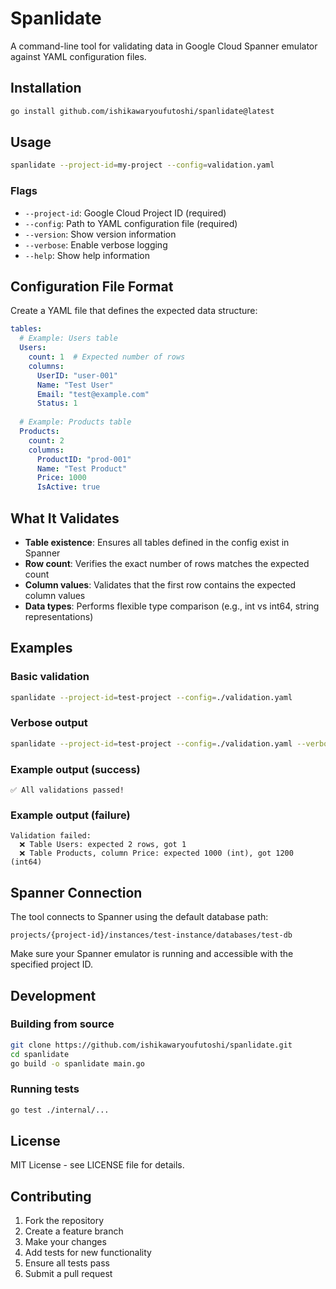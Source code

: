 # Spanlidate

A command-line tool for validating data in Google Cloud Spanner emulator against YAML configuration files.

## Installation

```bash
go install github.com/ishikawaryoufutoshi/spanlidate@latest
```

## Usage

```bash
spanlidate --project-id=my-project --config=validation.yaml
```

### Flags

- `--project-id`: Google Cloud Project ID (required)
- `--config`: Path to YAML configuration file (required)
- `--version`: Show version information
- `--verbose`: Enable verbose logging
- `--help`: Show help information

## Configuration File Format

Create a YAML file that defines the expected data structure:

```yaml
tables:
  # Example: Users table
  Users:
    count: 1  # Expected number of rows
    columns:
      UserID: "user-001"
      Name: "Test User"
      Email: "test@example.com"
      Status: 1
  
  # Example: Products table
  Products:
    count: 2
    columns:
      ProductID: "prod-001"
      Name: "Test Product"
      Price: 1000
      IsActive: true
```

## What It Validates

- **Table existence**: Ensures all tables defined in the config exist in Spanner
- **Row count**: Verifies the exact number of rows matches the expected count
- **Column values**: Validates that the first row contains the expected column values
- **Data types**: Performs flexible type comparison (e.g., int vs int64, string representations)

## Examples

### Basic validation
```bash
spanlidate --project-id=test-project --config=./validation.yaml
```

### Verbose output
```bash
spanlidate --project-id=test-project --config=./validation.yaml --verbose
```

### Example output (success)
```
✅ All validations passed!
```

### Example output (failure)
```
Validation failed:
  ❌ Table Users: expected 2 rows, got 1
  ❌ Table Products, column Price: expected 1000 (int), got 1200 (int64)
```

## Spanner Connection

The tool connects to Spanner using the default database path:
```
projects/{project-id}/instances/test-instance/databases/test-db
```

Make sure your Spanner emulator is running and accessible with the specified project ID.

## Development

### Building from source
```bash
git clone https://github.com/ishikawaryoufutoshi/spanlidate.git
cd spanlidate
go build -o spanlidate main.go
```

### Running tests
```bash
go test ./internal/...
```

## License

MIT License - see LICENSE file for details.

## Contributing

1. Fork the repository
2. Create a feature branch
3. Make your changes
4. Add tests for new functionality
5. Ensure all tests pass
6. Submit a pull request